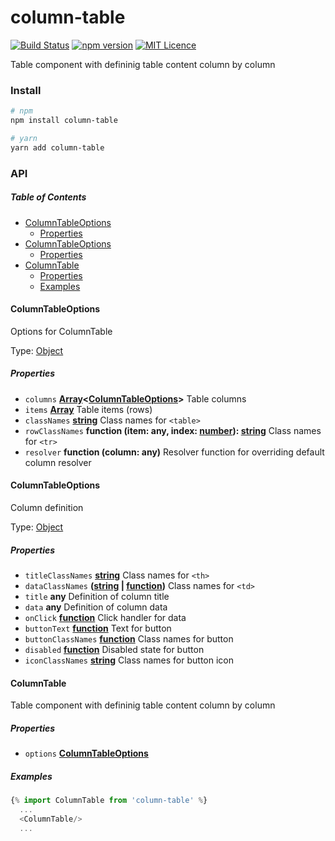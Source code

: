 # column-table

[![Build Status](https://travis-ci.com/sham-ui/column-table.svg?branch=master)](https://travis-ci.com/sham-ui/column-table)
[![npm version](https://badge.fury.io/js/column-table.svg)](https://badge.fury.io/js/column-table)
[![MIT Licence](https://badges.frapsoft.com/os/mit/mit.svg?v=103)](https://opensource.org/licenses/mit-license.php)

Table component with defininig table content column by column

### Install

```bash
# npm
npm install column-table
```

```bash
# yarn
yarn add column-table
```

### API

<!-- Generated by documentation.js. Update this documentation by updating the source code. -->

##### Table of Contents

-   [ColumnTableOptions](#columntableoptions)
    -   [Properties](#properties)
-   [ColumnTableOptions](#columntableoptions-1)
    -   [Properties](#properties-1)
-   [ColumnTable](#columntable)
    -   [Properties](#properties-2)
    -   [Examples](#examples)

#### ColumnTableOptions

Options for ColumnTable

Type: [Object](https://developer.mozilla.org/docs/Web/JavaScript/Reference/Global_Objects/Object)

##### Properties

-   `columns` **[Array](https://developer.mozilla.org/docs/Web/JavaScript/Reference/Global_Objects/Array)&lt;[ColumnTableOptions](#columntableoptions)>** Table columns
-   `items` **[Array](https://developer.mozilla.org/docs/Web/JavaScript/Reference/Global_Objects/Array)** Table items (rows)
-   `classNames` **[string](https://developer.mozilla.org/docs/Web/JavaScript/Reference/Global_Objects/String)** Class names for `<table>`
-   `rowClassNames` **function (item: any, index: [number](https://developer.mozilla.org/docs/Web/JavaScript/Reference/Global_Objects/Number)): [string](https://developer.mozilla.org/docs/Web/JavaScript/Reference/Global_Objects/String)** Class names for `<tr>`
-   `resolver` **function (column: any)** Resolver function for overriding default column resolver

#### ColumnTableOptions

Column definition

Type: [Object](https://developer.mozilla.org/docs/Web/JavaScript/Reference/Global_Objects/Object)

##### Properties

-   `titleClassNames` **[string](https://developer.mozilla.org/docs/Web/JavaScript/Reference/Global_Objects/String)** Class names for `<th>`
-   `dataClassNames` **([string](https://developer.mozilla.org/docs/Web/JavaScript/Reference/Global_Objects/String) \| [function](https://developer.mozilla.org/docs/Web/JavaScript/Reference/Statements/function))** Class names for `<td>`
-   `title` **any** Definition of column title
-   `data` **any** Definition of column data
-   `onClick` **[function](https://developer.mozilla.org/docs/Web/JavaScript/Reference/Statements/function)** Click handler for data
-   `buttonText` **[function](https://developer.mozilla.org/docs/Web/JavaScript/Reference/Statements/function)** Text for button
-   `buttonClassNames` **[function](https://developer.mozilla.org/docs/Web/JavaScript/Reference/Statements/function)** Class names for button
-   `disabled` **[function](https://developer.mozilla.org/docs/Web/JavaScript/Reference/Statements/function)** Disabled state for button
-   `iconClassNames` **[string](https://developer.mozilla.org/docs/Web/JavaScript/Reference/Global_Objects/String)** Class names for button icon

#### ColumnTable

Table component with defininig table content column by column

##### Properties

-   `options` **[ColumnTableOptions](#columntableoptions)** 

##### Examples

```javascript
{% import ColumnTable from 'column-table' %}
  ...
  <ColumnTable/>
  ...
```
